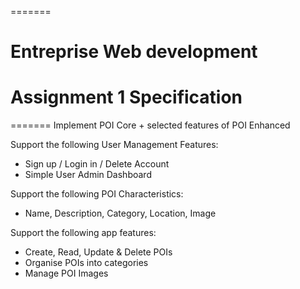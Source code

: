 
=======
# Entreprise Web development
# Assignment 1 Specification
=======
Implement POI Core + selected features of POI Enhanced

Support the following User Management Features:
- Sign up / Login in / Delete Account
- Simple User Admin Dashboard

Support the following POI Characteristics:
- Name, Description, Category, Location, Image

Support the following app features:
- Create, Read, Update & Delete POIs
- Organise POIs into categories
- Manage POI Images

